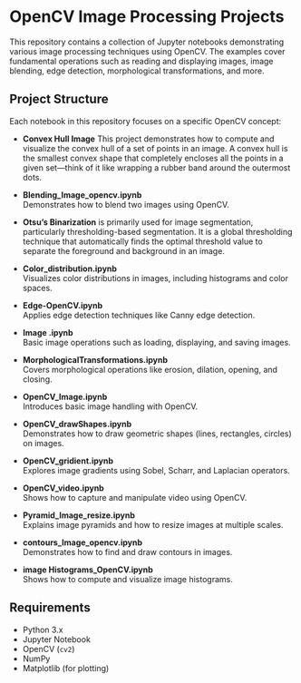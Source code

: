 # OpenCV Image Processing Projects

This repository contains a collection of Jupyter notebooks demonstrating various image processing techniques using OpenCV. The examples cover fundamental operations such as reading and displaying images, image blending, edge detection, morphological transformations, and more.

## Project Structure

Each notebook in this repository focuses on a specific OpenCV concept:

- **Convex Hull Image**
This project demonstrates how to compute and visualize the convex hull of a set of points in an image. A convex hull is the smallest convex shape that completely encloses all the points in a given set—think of it like wrapping a rubber band around the outermost dots.

- **Blending_Image_opencv.ipynb**  
  Demonstrates how to blend two images using OpenCV.

- **Otsu’s Binarization**
  is primarily used for image segmentation, particularly thresholding-based segmentation. It is a global thresholding technique that 
  automatically finds the optimal threshold value to separate the foreground and background in an image.

- **Color_distribution.ipynb**  
  Visualizes color distributions in images, including histograms and color spaces.

- **Edge-OpenCV.ipynb**  
  Applies edge detection techniques like Canny edge detection.

- **Image .ipynb**  
  Basic image operations such as loading, displaying, and saving images.

- **MorphologicalTransformations.ipynb**  
  Covers morphological operations like erosion, dilation, opening, and closing.

- **OpenCV_Image.ipynb**  
  Introduces basic image handling with OpenCV.

- **OpenCV_drawShapes.ipynb**  
  Demonstrates how to draw geometric shapes (lines, rectangles, circles) on images.

- **OpenCV_gridient.ipynb**  
  Explores image gradients using Sobel, Scharr, and Laplacian operators.

- **OpenCV_video.ipynb**  
  Shows how to capture and manipulate video using OpenCV.

- **Pyramid_Image_resize.ipynb**  
  Explains image pyramids and how to resize images at multiple scales.

- **contours_Image_opencv.ipynb**  
  Demonstrates how to find and draw contours in images.

- **image Histograms_OpenCV.ipynb**  
  Shows how to compute and visualize image histograms.

## Requirements

- Python 3.x
- Jupyter Notebook
- OpenCV (`cv2`)
- NumPy
- Matplotlib (for plotting)


